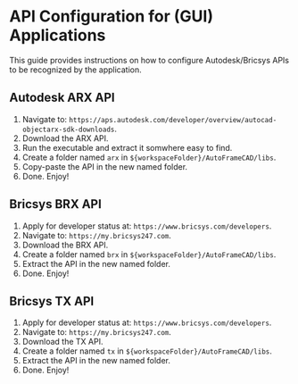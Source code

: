 # API Configuration for (GUI) Applications

This guide provides instructions on how to configure Autodesk/Bricsys APIs to be recognized by the application.

## Autodesk ARX API

1. Navigate to: `https://aps.autodesk.com/developer/overview/autocad-objectarx-sdk-downloads`.
2. Download the ARX API.
3. Run the executable and extract it somwhere easy to find.
4. Create a folder named `arx` in `${workspaceFolder}/AutoFrameCAD/libs`.
5. Copy-paste the API in the new named folder.
6. Done. Enjoy!

## Bricsys BRX API

1. Apply for developer status at: `https://www.bricsys.com/developers`.
2. Navigate to: `https://my.bricsys247.com`.
3. Download the BRX API.
4. Create a folder named `brx` in `${workspaceFolder}/AutoFrameCAD/libs`.
5. Extract the API in the new named folder.
6. Done. Enjoy!

## Bricsys TX API

1. Apply for developer status at: `https://www.bricsys.com/developers`.
2. Navigate to: `https://my.bricsys247.com`.
3. Download the TX API.
4. Create a folder named `tx` in `${workspaceFolder}/AutoFrameCAD/libs`.
5. Extract the API in the new named folder.
6. Done. Enjoy!
